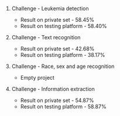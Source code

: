 1. Challenge - Leukemia detection
    - Result on private set - 58.45%
    - Result on testing platform - 58.40%

2. Challenge - Text recognition
    - Result on private set - 42.68%
    - Result on testing platform - 38.17%

3. Challenge - Race, sex and age recognition
    - Empty project

4. Challenge - Information extraction
    - Result on private set - 54.87%
    - Result on testing platform - 58.87%
